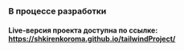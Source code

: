 ### В процессе разработки
####  Live-версия проекта доступна по ссылке: https://shkirenkoroma.github.io/tailwindProject/
